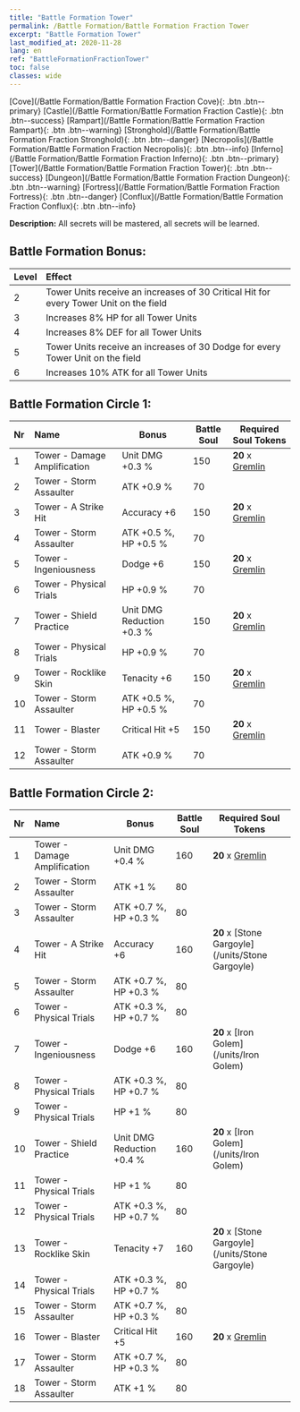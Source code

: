 ```yaml
---
title: "Battle Formation Tower"
permalink: /Battle Formation/Battle Formation Fraction Tower
excerpt: "Battle Formation Tower"
last_modified_at: 2020-11-28
lang: en
ref: "BattleFormationFractionTower"
toc: false
classes: wide
---
```

 [Cove](/Battle Formation/Battle Formation Fraction Cove){: .btn .btn--primary} [Castle](/Battle Formation/Battle Formation Fraction Castle){: .btn .btn--success} [Rampart](/Battle Formation/Battle Formation Fraction Rampart){: .btn .btn--warning} [Stronghold](/Battle Formation/Battle Formation Fraction Stronghold){: .btn .btn--danger} [Necropolis](/Battle Formation/Battle Formation Fraction Necropolis){: .btn .btn--info} [Inferno](/Battle Formation/Battle Formation Fraction Inferno){: .btn .btn--primary} [Tower](/Battle Formation/Battle Formation Fraction Tower){: .btn .btn--success} [Dungeon](/Battle Formation/Battle Formation Fraction Dungeon){: .btn .btn--warning} [Fortress](/Battle Formation/Battle Formation Fraction Fortress){: .btn .btn--danger} [Conflux](/Battle Formation/Battle Formation Fraction Conflux){: .btn .btn--info} 

  **Description:** All secrets will be mastered, all secrets will be learned.

## Battle Formation Bonus:

  | Level |         Effect        |
  |:------|:---------------------|
  | 2 | Tower Units receive an increases of 30 Critical Hit for every Tower Unit on the field |
  | 3 | Increases 8% HP for all Tower Units |
  | 4 | Increases 8% DEF for all Tower Units |
  | 5 | Tower Units receive an increases of 30 Dodge for every Tower Unit on the field |
  | 6 | Increases 10% ATK for all Tower Units |

## Battle Formation Circle 1:

  |  Nr  |         Name        |  Bonus  | Battle Soul  |  Required Soul Tokens |
  |:-----|:--------------------|---------|-----------------|----------------|
  | 1 | Tower - Damage Amplification | Unit DMG +0.3 % | 150 |  **20** x [Gremlin](/units/Gremlin) |
  | 2 | Tower - Storm Assaulter | ATK +0.9 % | 70 |   |
  | 3 | Tower - A Strike Hit | Accuracy +6 | 150 |  **20** x [Gremlin](/units/Gremlin) |
  | 4 | Tower - Storm Assaulter | ATK +0.5 %, HP +0.5 % | 70 |   |
  | 5 | Tower - Ingeniousness | Dodge +6 | 150 |  **20** x [Gremlin](/units/Gremlin) |
  | 6 | Tower - Physical Trials | HP +0.9 % | 70 |   |
  | 7 | Tower - Shield Practice | Unit DMG Reduction +0.3 % | 150 |  **20** x [Gremlin](/units/Gremlin) |
  | 8 | Tower - Physical Trials | HP +0.9 % | 70 |   |
  | 9 | Tower - Rocklike Skin | Tenacity +6 | 150 |  **20** x [Gremlin](/units/Gremlin) |
  | 10 | Tower - Storm Assaulter | ATK +0.5 %, HP +0.5 % | 70 |   |
  | 11 | Tower - Blaster | Critical Hit +5 | 150 |  **20** x [Gremlin](/units/Gremlin) |
  | 12 | Tower - Storm Assaulter | ATK +0.9 % | 70 |   |
  


## Battle Formation Circle 2:

  |  Nr  |         Name        |  Bonus  | Battle Soul  |  Required Soul Tokens |
  |:-----|:--------------------|---------|-----------------|----------------|
  | 1 | Tower - Damage Amplification | Unit DMG +0.4 % | 160 |  **20** x [Gremlin](/units/Gremlin) |
  | 2 | Tower - Storm Assaulter | ATK +1 % | 80 |   |
  | 3 | Tower - Storm Assaulter | ATK +0.7 %, HP +0.3 % | 80 |   |
  | 4 | Tower - A Strike Hit | Accuracy +6 | 160 |  **20** x [Stone Gargoyle](/units/Stone Gargoyle) |
  | 5 | Tower - Storm Assaulter | ATK +0.7 %, HP +0.3 % | 80 |   |
  | 6 | Tower - Physical Trials | ATK +0.3 %, HP +0.7 % | 80 |   |
  | 7 | Tower - Ingeniousness | Dodge +6 | 160 |  **20** x [Iron Golem](/units/Iron Golem) |
  | 8 | Tower - Physical Trials | ATK +0.3 %, HP +0.7 % | 80 |   |
  | 9 | Tower - Physical Trials | HP +1 % | 80 |   |
  | 10 | Tower - Shield Practice | Unit DMG Reduction +0.4 % | 160 |  **20** x [Iron Golem](/units/Iron Golem) |
  | 11 | Tower - Physical Trials | HP +1 % | 80 |   |
  | 12 | Tower - Physical Trials | ATK +0.3 %, HP +0.7 % | 80 |   |
  | 13 | Tower - Rocklike Skin | Tenacity +7 | 160 |  **20** x [Stone Gargoyle](/units/Stone Gargoyle) |
  | 14 | Tower - Physical Trials | ATK +0.3 %, HP +0.7 % | 80 |   |
  | 15 | Tower - Storm Assaulter | ATK +0.7 %, HP +0.3 % | 80 |   |
  | 16 | Tower - Blaster | Critical Hit +5 | 160 |  **20** x [Gremlin](/units/Gremlin) |
  | 17 | Tower - Storm Assaulter | ATK +0.7 %, HP +0.3 % | 80 |   |
  | 18 | Tower - Storm Assaulter | ATK +1 % | 80 |   |
  

